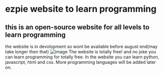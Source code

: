 # ezpie website to learn programming
## this is an open-source website for all levels to learn programming
the website is in devolopment so wont be available before august end(may take longer then that)
![image](https://user-images.githubusercontent.com/104765117/170196082-77a5b205-fa0a-404a-9389-4c250c5b3b29.png)
The website is totally free! and no joke you can learn programming for totally free. In the website you can learn python, javascript, html and css. More programming languages will be added later on.
